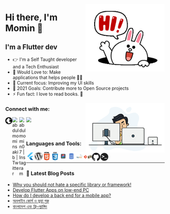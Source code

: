 <a target="_blank" href="https://abdulmomin.com"><img src="assets/hi.gif" align="right" width="250"></a>
<h1> Hi there, I'm Momin 👋</h1>

## I'm a Flutter dev

- 👉 I'm a Self Taught developer and a Tech Enthusiast
- 💚 Would Love to: Make applications that helps people 🧗‍♂️
- 🌱 Current focus: Improving my UI skills
- 🥅 2021 Goals: Contribute more to Open Source projects
- ⚡ Fun fact: I love to read books. 🥰

<a target="_blank" href="https://abdulmomin.com"><img src="assets/github-intro.gif" align="right" width="250"></a>


### Connect with me:

<a href="https://linkedin.com/in/abdul-momin-sakib"><img src="https://img.shields.io/badge/linkedin-%230077B5.svg?&style=for-the-badge&logo=linkedin&logoColor=white"></a>
[<img align="left" alt="abdulmomin.com" width="22px" src="https://raw.githubusercontent.com/iconic/open-iconic/master/svg/globe.svg" />][website]
[<img align="left" alt="abdulmominsakib | Twitter" width="22px" src="https://cdn.jsdelivr.net/npm/simple-icons@v3/icons/twitter.svg" />][twitter]
[<img align="left" alt="abdulmomin07 | Instagram" width="22px" src="https://cdn.jsdelivr.net/npm/simple-icons@v3/icons/instagram.svg" />][instagram]


<br />

### Languages and Tools:

[<img align="left" alt="Flutter" width="26px" src="https://raw.githubusercontent.com/github/explore/80688e429a7d4ef2fca1e82350fe8e3517d3494d/topics/flutter/flutter.png" />][myWebsiteLink]

[<img align="left" alt="WordPress" width="26px" src="https://raw.githubusercontent.com/github/explore/80688e429a7d4ef2fca1e82350fe8e3517d3494d/topics/wordpress/wordpress.png" />][myWebsiteLink]

[<img align="left" alt="HTML5" width="26px" src="https://raw.githubusercontent.com/github/explore/80688e429a7d4ef2fca1e82350fe8e3517d3494d/topics/html/html.png" />][myWebsiteLink]

[<img align="left" alt="CSS3" width="26px" src="https://raw.githubusercontent.com/github/explore/80688e429a7d4ef2fca1e82350fe8e3517d3494d/topics/css/css.png" />][myWebsiteLink]

[<img align="left" alt="Figma" width="26px" src="assets/figma.png" />][myWebsiteLink]

[<img align="left" alt="SQL" width="26px" src="https://raw.githubusercontent.com/github/explore/80688e429a7d4ef2fca1e82350fe8e3517d3494d/topics/sql/sql.png" />][myWebsiteLink]
[<img align="left" alt="MySQL" width="26px" src="https://raw.githubusercontent.com/github/explore/80688e429a7d4ef2fca1e82350fe8e3517d3494d/topics/mysql/mysql.png" />][myWebsiteLink]

[<img align="left" alt="Git" width="26px" src="https://raw.githubusercontent.com/github/explore/80688e429a7d4ef2fca1e82350fe8e3517d3494d/topics/git/git.png" />][myWebsiteLink]
[<img align="left" alt="GitHub" width="26px" src="https://raw.githubusercontent.com/github/explore/78df643247d429f6cc873026c0622819ad797942/topics/github/github.png" />][myWebsiteLink]
[<img align="left" alt="Terminal" width="26px" src="https://raw.githubusercontent.com/github/explore/80688e429a7d4ef2fca1e82350fe8e3517d3494d/topics/terminal/terminal.png" />][myWebsiteLink]

<br>
<hr>

<h3> 📕 Latest Blog Posts </h3>

<!-- BLOG-POST-LIST:START -->
- [Why you should not hate a specific library or framework!](https://abdulmomin.com/why-you-should-not-hate-a-specific-library-or-framework/)
- [Develop Flutter Apps on low-end PC](https://abdulmomin.com/develop-flutter-apps-on-low-end-pc/)
- [How do I develop a back end for a mobile app?](https://abdulmomin.com/how-do-i-develop-a-back-end-for-a-mobile-app/)
- [অনলাইন কোর্স ও ভুয়া গুরু](https://abdulmomin.com/online-course-and-fake-gurus/)
- [বাংলাদেশ এবং ফ্রি-ল্যান্সিং](https://abdulmomin.com/bangladeshandfreelancing/)
<!-- BLOG-POST-LIST:END -->



[website]: https://abdulmomin.com

[twitter]: https://twitter.com/abdulmominsakib

[instagram]: https://instagram.com/abdulmomin07

[linkedin]: https://linkedin.com/in/abdul-momin-sakib

[myWebsiteLink]: https://abdulmomin.com
